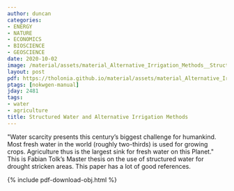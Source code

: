 ```yaml
---
author: duncan
categories:
- ENERGY
- NATURE
- ECONOMICS
- BIOSCIENCE
- GEOSCIENCE
date: 2020-10-02
image: /material/assets/material_Alternative_Irrigation_Methods__Structured_Water_in_the_context_o.png
layout: post
pdf: https://tholonia.github.io/material/assets/material_Alternative_Irrigation_Methods__Structured_Water_in_the_context_o.pdf
ptags: [nokwgen-manual]
jday: 2481
tags:
- water
- agriculture
title: Structured Water and Alternative Irrigation Methods
---
```


"Water scarcity presents this century’s biggest challenge for humankind. Most fresh water in the world (roughly two-thirds) is used for growing crops. Agriculture thus is the largest sink for fresh water on this Planet."  This is Fabian Tolk’s Master thesis on the use of structured water for drought stricken areas.  This paper has a lot of good references.

<!--more-->



{% include pdf-download-obj.html %}
